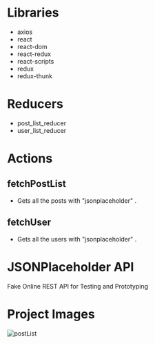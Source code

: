 # Libraries
- axios
- react
- react-dom
- react-redux
- react-scripts
- redux
- redux-thunk

# Reducers
- post_list_reducer
- user_list_reducer

# Actions
## fetchPostList
- Gets all the posts with "jsonplaceholder" .
## fetchUser
- Gets all the users with "jsonplaceholder" .

# JSONPlaceholder API
Fake Online REST API for Testing and Prototyping

# Project Images
![postList](https://user-images.githubusercontent.com/24482512/54418501-307f1c00-4716-11e9-86f0-862ad09c0834.PNG)


